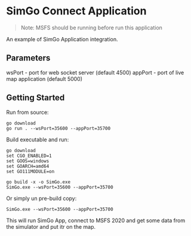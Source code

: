 # SimGo Connect Application 

> Note: MSFS should be running before run this application

An example of SimGo Application integration.

## Parameters

wsPort - port for web socket server (default 4500)
appPort - port of live map application (default 5000)

## Getting Started

Run from source:

```
go download
go run . --wsPort=35600 --appPort=35700
```

Build executable and run:

```
go download
set CGO_ENABLED=1
set GOOS=windows
set GOARCH=amd64
set GO111MODULE=on

go build -x -o SimGo.exe
SimGo.exe --wsPort=35600 --appPort=35700
```

Or simply un pre-build copy:

```
SimGo.exe --wsPort=35600 --appPort=35700
```

This will run SimGo App, connect to MSFS 2020 and get some data from the simulator and put itr on the map.
